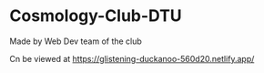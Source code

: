 # Cosmology-Club-DTU

Made by Web Dev team of the club

Cn be viewed at https://glistening-duckanoo-560d20.netlify.app/